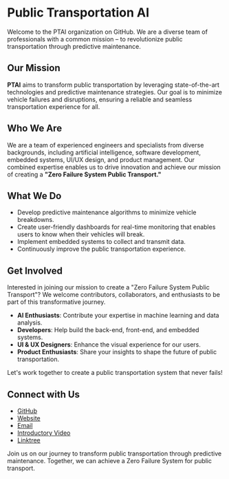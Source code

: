 # Public Transportation AI

Welcome to the PTAI organization on GitHub. We are a diverse team of professionals with a common mission – to revolutionize public transportation through predictive maintenance.

## Our Mission

**PTAI** aims to transform public transportation by leveraging state-of-the-art technologies and predictive maintenance strategies. Our goal is to minimize vehicle failures and disruptions, ensuring a reliable and seamless transportation experience for all.

## Who We Are

We are a team of experienced engineers and specialists from diverse backgrounds, including artificial intelligence, software development, embedded systems, UI/UX design, and product management. Our combined expertise enables us to drive innovation and achieve our mission of creating a **"Zero Failure System Public Transport."**

## What We Do

- Develop predictive maintenance algorithms to minimize vehicle breakdowns.
- Create user-friendly dashboards for real-time monitoring that enables users to know when their vehicles will break.
- Implement embedded systems to collect and transmit data.
- Continuously improve the public transportation experience.

## Get Involved

Interested in joining our mission to create a "Zero Failure System Public Transport"? We welcome contributors, collaborators, and enthusiasts to be part of this transformative journey.

- **AI Enthusiasts**: Contribute your expertise in machine learning and data analysis.
- **Developers**: Help build the back-end, front-end, and embedded systems.
- **UI & UX Designers**: Enhance the visual experience for our users.
- **Product Enthusiasts**: Share your insights to shape the future of public transportation.

Let's work together to create a public transportation system that never fails!

## Connect with Us

- [GitHub](https://github.com/StatikElektrik)
- [Website](https://pt-ai.tech)
- [Email](info@pt-ai.tech)
- [Introductory Video](https://youtu.be/fLZGJlU4we4?si=aQu5Ji3oMXpDQVa8)
- [Linktree](https://linktr.ee/ptai7)

Join us on our journey to transform public transportation through predictive maintenance. Together, we can achieve a Zero Failure System for public transport.

